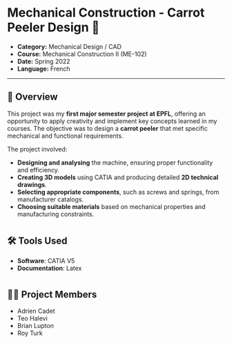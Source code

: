 # Mechanical Construction - Carrot Peeler Design 🥕

- **Category:** Mechanical Design / CAD
- **Course:** Mechanical Construction II (ME-102)
- **Date:** Spring 2022
- **Language:** French

---

## 📌 Overview 

This project was my **first major semester project at EPFL**, offering an 
opportunity to apply creativity and implement key concepts learned in my
courses. The objective was to design a **carrot peeler** that met specific
mechanical and functional requirements.

The project involved:

- **Designing and analysing** the machine, ensuring proper functionality
and efficiency.
- **Creating 3D models** using CATIA and producing detailed **2D technical
drawings**.
- **Selecting appropriate components**, such as screws and springs, from 
manufacturer catalogs.
- **Choosing suitable materials** based on mechanical properties and
manufacturing constraints.

#

## 🛠️ Tools Used 

- **Software**: CATIA V5
- **Documentation**: Latex

#

## 👷‍♂️ Project Members 

- Adrien Cadet
- Teo Halevi
- Brian Lupton
- Roy Turk

#
